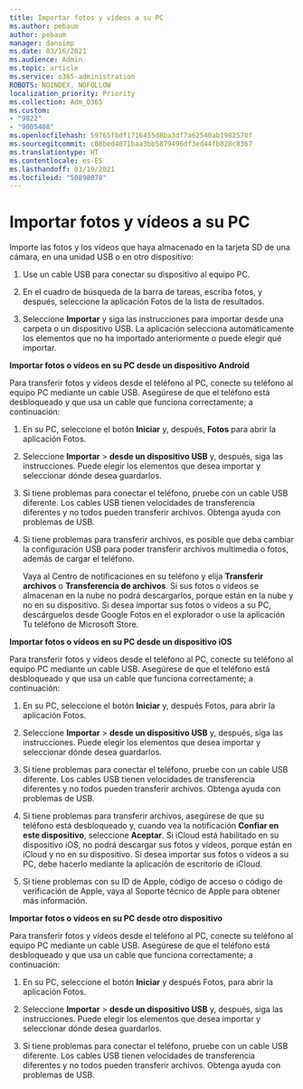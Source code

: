 ```yaml
---
title: Importar fotos y vídeos a su PC
ms.author: pebaum
author: pebaum
manager: dansimp
ms.date: 03/16/2021
ms.audience: Admin
ms.topic: article
ms.service: o365-administration
ROBOTS: NOINDEX, NOFOLLOW
localization_priority: Priority
ms.collection: Adm_O365
ms.custom:
- "9822"
- "9005408"
ms.openlocfilehash: 59765fbdf1716455d8ba3df7a62540ab1982570f
ms.sourcegitcommit: c08bed4071baa3bb5879496df3ed44fb828c8367
ms.translationtype: HT
ms.contentlocale: es-ES
ms.lasthandoff: 03/19/2021
ms.locfileid: "50898078"
---
```

# <a name="import-photos-and-videos-to-your-pc"></a>Importar fotos y vídeos a su PC

Importe las fotos y los vídeos que haya almacenado en la tarjeta SD de una cámara, en una unidad USB o en otro dispositivo:

1. Use un cable USB para conectar su dispositivo al equipo PC.

1. En el cuadro de búsqueda de la barra de tareas, escriba fotos, y después, seleccione la aplicación Fotos de la lista de resultados.

1. Seleccione **Importar** y siga las instrucciones para importar desde una carpeta o un dispositivo USB. La aplicación selecciona automáticamente los elementos que no ha importado anteriormente o puede elegir qué importar.

**Importar fotos o vídeos en su PC desde un dispositivo Android**

Para transferir fotos y vídeos desde el teléfono al PC, conecte su teléfono al equipo PC mediante un cable USB. Asegúrese de que el teléfono está desbloqueado y que usa un cable que funciona correctamente; a continuación:

1. En su PC, seleccione el botón **Iniciar** y, después, **Fotos** para abrir la aplicación Fotos.

1. Seleccione **Importar** > **desde un dispositivo USB** y, después, siga las instrucciones. Puede elegir los elementos que desea importar y seleccionar dónde desea guardarlos.

1. Si tiene problemas para conectar el teléfono, pruebe con un cable USB diferente. Los cables USB tienen velocidades de transferencia diferentes y no todos pueden transferir archivos. Obtenga ayuda con problemas de USB.

1. Si tiene problemas para transferir archivos, es posible que deba cambiar la configuración USB para poder transferir archivos multimedia o fotos, además de cargar el teléfono. 

    Vaya al Centro de notificaciones en su teléfono y elija **Transferir archivos** o **Transferencia de archivos**. Si sus fotos o vídeos se almacenan en la nube no podrá descargarlos, porque están en la nube y no en su dispositivo. Si desea importar sus fotos o vídeos a su PC, descárguelos desde Google Fotos en el explorador o use la aplicación Tu teléfono de Microsoft Store.

**Importar fotos o vídeos en su PC desde un dispositivo iOS**

Para transferir fotos y vídeos desde el teléfono al PC, conecte su teléfono al equipo PC mediante un cable USB. Asegúrese de que el teléfono está desbloqueado y que usa un cable que funciona correctamente; a continuación:

1. En su PC, seleccione el botón **Iniciar** y, después Fotos, para abrir la aplicación Fotos.

1. Seleccione **Importar** > **desde un dispositivo USB** y, después, siga las instrucciones. Puede elegir los elementos que desea importar y seleccionar dónde desea guardarlos.

1. Si tiene problemas para conectar el teléfono, pruebe con un cable USB diferente. Los cables USB tienen velocidades de transferencia diferentes y no todos pueden transferir archivos. Obtenga ayuda con problemas de USB.

1. Si tiene problemas para transferir archivos, asegúrese de que su teléfono está desbloqueado y, cuando vea la notificación **Confiar en este dispositivo**, seleccione **Aceptar**. Si iCloud está habilitado en su dispositivo iOS, no podrá descargar sus fotos y vídeos, porque están en iCloud y no en su dispositivo. Si desea importar sus fotos o vídeos a su PC, debe hacerlo mediante la aplicación de escritorio de iCloud.

1. Si tiene problemas con su ID de Apple, código de acceso o código de verificación de Apple, vaya al Soporte técnico de Apple para obtener más información.

**Importar fotos o vídeos en su PC desde otro dispositivo**

Para transferir fotos y vídeos desde el teléfono al PC, conecte su teléfono al equipo PC mediante un cable USB. Asegúrese de que el teléfono está desbloqueado y que usa un cable que funciona correctamente; a continuación:

1. En su PC, seleccione el botón **Iniciar** y después Fotos, para abrir la aplicación Fotos.

1. Seleccione **Importar** > **desde un dispositivo USB** y, después, siga las instrucciones. Puede elegir los elementos que desea importar y seleccionar dónde desea guardarlos.

1. Si tiene problemas para conectar el teléfono, pruebe con un cable USB diferente. Los cables USB tienen velocidades de transferencia diferentes y no todos pueden transferir archivos. Obtenga ayuda con problemas de USB.


